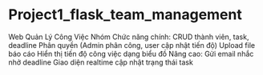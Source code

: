 # Project1_flask_team_management

Web Quản Lý Công Việc Nhóm
Chức năng chính:
CRUD thành viên, task, deadline
Phân quyền (Admin phân công, user cập nhật tiến độ)
Upload file báo cáo
Hiển thị tiến độ công việc dạng biểu đồ
Nâng cao:
Gửi email nhắc nhở deadline
Giao diện realtime cập nhật trạng thái task
